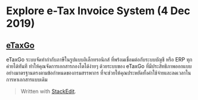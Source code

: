 Explore e-Tax Invoice System (4 Dec 2019)
===

## [eTaxGo](https://www.etaxgo.com/)

eTaxGo ระบบจัดทำกำกับภาษีในรูปแบบอิเล็กทรอนิกส์ ที่พร้อมเชื่อมต่อกับระบบบัญชี หรือ ERP ทุกค่ายได้ทันที ทำให้คุณจัดการเอกสารกองโตได้ง่ายๆ ด้วยระบบของ eTaxGo ที่มีประสิทธิภาพออกแบบอย่างมาตรฐานตรงตามข้อกำหนดของกรมสรรพากร ที่จะช่วยให้คุณประหยัดทั้งค่าใช้จ่ายและลดเวลาในการหาเอกสารแบบเดิม






> Written with [StackEdit](https://stackedit.io/).
<!--stackedit_data:
eyJoaXN0b3J5IjpbOTAzNzE1MTQ2XX0=
-->